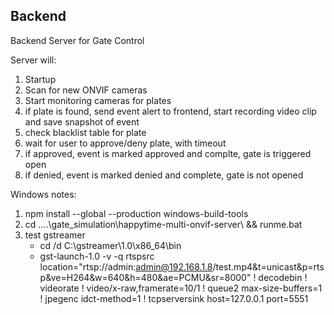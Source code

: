 ## Backend

Backend Server for Gate Control


Server will:

1. Startup
2. Scan for new ONVIF cameras
3. Start monitoring cameras for plates
4. if plate is found, send event alert to frontend, start recording video clip and save snapshot of event
5. check blacklist table for plate
6. wait for user to approve/deny plate, with timeout
7. if approved, event is marked approved and complte, gate is triggered open
8. if denied, event is marked denied and complete, gate is not opened


Windows notes:

1. npm install --global --production windows-build-tools
2. cd ..\..\gate_simulation\happytime-multi-onvif-server\ && runme.bat
3. test gstreamer
    - cd /d C:\gstreamer\1.0\x86_64\bin
    - gst-launch-1.0 -v -q rtspsrc location="rtsp://admin:admin@192.168.1.8/test.mp4&t=unicast&p=rtsp&ve=H264&w=640&h=480&ae=PCMU&sr=8000" ! decodebin ! videorate ! video/x-raw,framerate=10/1 ! queue2 max-size-buffers=1 ! jpegenc idct-method=1 ! tcpserversink host=127.0.0.1 port=5551

